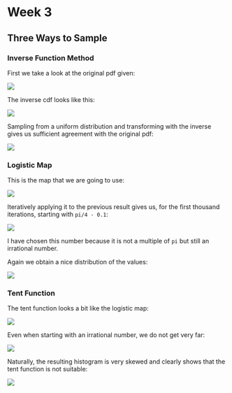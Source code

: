 # Week 3

## Three Ways to Sample

### Inverse Function Method

First we take a look at the original pdf given:

![](plot-1-1.png)

The inverse cdf looks like this:

![](plot-1-2.png)

Sampling from a uniform distribution and transforming with the inverse gives us
sufficient agreement with the original pdf:

![](plot-1-3.png)

### Logistic Map

This is the map that we are going to use:

![](plot-1-4.png)

Iteratively applying it to the previous result gives us, for the first thousand
iterations, starting with `pi/4 - 0.1`:

![](plot-1-5.png)

I have chosen this number because it is not a multiple of `pi` but still an
irrational number.

Again we obtain a nice distribution of the values:

![](plot-1-6.png)

### Tent Function

The tent function looks a bit like the logistic map:

![](plot-1-7.png)

Even when starting with an irrational number, we do not get very far:

![](plot-1-8.png)

Naturally, the resulting histogram is very skewed and clearly shows that the
tent function is not suitable:

![](plot-1-9.png)

<!-- vim: set spell tw=79 : -->
